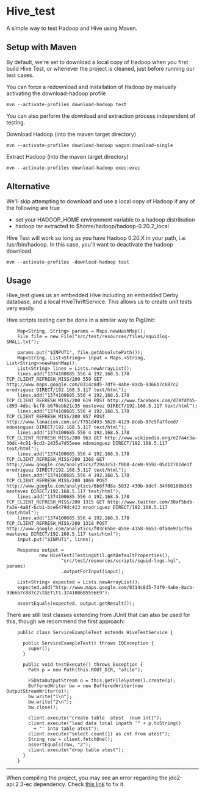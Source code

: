 Hive_test
=============

A simple way to test Hadoop and Hive using Maven.

Setup with Maven
-----

By default, we're set to download a local copy of Hadoop when you first build Hive Test, or whenever the project is cleaned, just before running our test cases.

You can force a redownload and installation of Hadoop by manually activating the download-hadoop profile

    mvn --activate-profiles download-hadoop test

You can also perform the download and extraction process independent of testing.

Download Hadoop (into the maven target directory)

    mvn --activate-profiles download-hadoop wagon:download-single

Extract Hadoop  (into the maven target directory)

    mvn --activate-profiles download-hadoop exec:exec

Alternative
-----

We'll skip attempting to download and use a local copy of Hadoop if any of the following are true

* set your HADOOP_HOME environment variable to a hadoop distribution
* hadoop tar extracted to  $home/hadoop/hadoop-0.20.2_local

Hive Test will work so long as you have Hadoop 0.20.X in your path, i.e. /usr/bin/hadoop. In this case, you'll want to deactivate the hadoop download.

    mvn --activate-profiles -download-hadoop test

Usage
-----

Hive_test gives us an embedded Hive including an embedded Derby database, 
and a local HiveThriftService. This allows us to create unit tests very easily.

Hive scripts testing can be done in a similar way to PigUnit:

        Map<String, String> params = Maps.newHashMap();
        File file = new File("src/test/resources/files/squidlog-SMALL.txt");

        params.put("$INPUT1", file.getAbsolutePath());
        Map<String, List<String>> input = Maps.<String, List<String>>newHashMap();
        List<String> lines = Lists.newArrayList();
        lines.add("1374100685.556 4 192.168.5.178 TCP_CLIENT_REFRESH_MISS/200 559 GET http://www.maps.google.com/8314c8d5-7df9-4abe-8acb-9366b7c887c2 mrodriguez DIRECT/192.168.5.117 text/html");
        lines.add("1374100685.556 4 192.168.5.178 TCP_CLIENT_REFRESH_MISS/200 619 POST http://www.facebook.com/d79fdfb5-c893-4dbc-bcf8-b670ebb21c35 mestevez DIRECT/192.168.5.117 text/html");
        lines.add("1374100685.556 4 192.168.5.178 TCP_CLIENT_REFRESH_MISS/200 957 POST http://www.lanacion.com.ar/f751d493-5620-4129-8ceb-07c5fa7feed7 mdominguez DIRECT/192.168.5.117 text/html");
        lines.add("1374100685.556 4 192.168.5.178 TCP_CLIENT_REFRESH_MISS/200 963 GET http://www.wikipedia.org/e27a4c3a-30dc-4c91-9cd3-2435a7d55eee mdominguez DIRECT/192.168.5.117 text/html");
        lines.add("1374100685.556 4 192.168.5.178 TCP_CLIENT_REFRESH_MISS/200 1368 GET http://www.google.com/analytics/f29a3c51-f0b8-4ce0-9592-05d12702de1f mrodriguez DIRECT/192.168.5.117 text/html");
        lines.add("1374100685.556 4 192.168.5.178 TCP_CLIENT_REFRESH_MISS/200 1069 POST http://www.google.com/analytics/6b8f7d8a-5832-439b-8dcf-34f60108b3d5 mestevez DIRECT/192.168.5.117 text/html");
        lines.add("1374100685.556 4 192.168.5.178 TCP_CLIENT_REFRESH_MISS/200 1315 GET http://www.twitter.com/30af5bdb-fa3e-4a8f-bcb1-bce6479dc413 mrodriguez DIRECT/192.168.5.117 text/html");
        lines.add("1374100685.556 4 192.168.5.178 TCP_CLIENT_REFRESH_MISS/200 1318 POST http://www.google.com/analytics/f03c65be-459e-4358-8653-0fa0e971cfb6 mestevez DIRECT/192.168.5.117 text/html");
        input.put("$INPUT1", lines);

        Response output =
                new HiveTest(TestingUtil.getDefaultProperties(),
                        "src/test/resources/scripts/squid-logs.hql", params)
                        .outputForInput(input);

        List<String> expected = Lists.newArrayList();
        expected.add("http://www.maps.google.com/8314c8d5-7df9-4abe-8acb-9366b7c887c2\tGET\t1.374100685556E9");

        assertEquals(expected, output.getResult());


There are still test classes extending from JUnit that can also be used for this, though we recommend the first approach:


        public class ServiceExampleTest extends HiveTestService {

          public ServiceExampleTest() throws IOException {
            super();
          }

          public void testExecute() throws Exception {
            Path p = new Path(this.ROOT_DIR, "afile");

            FSDataOutputStream o = this.getFileSystem().create(p);
            BufferedWriter bw = new BufferedWriter(new OutputStreamWriter(o));
            bw.write("1\n");
            bw.write("2\n");
            bw.close();

            client.execute("create table  atest  (num int)");
            client.execute("load data local inpath '" + p.toString()
              + "' into table atest");
            client.execute("select count(1) as cnt from atest");
            String row = client.fetchOne();
            assertEquals(row, "2");
            client.execute("drop table atest");
          }
        }

-----
When compiling the project, you may see an error regarding the jdo2-api:2.3-ec dependency.
Check [this link](https://issues.apache.org/jira/browse/HIVE-4114) to fix it.